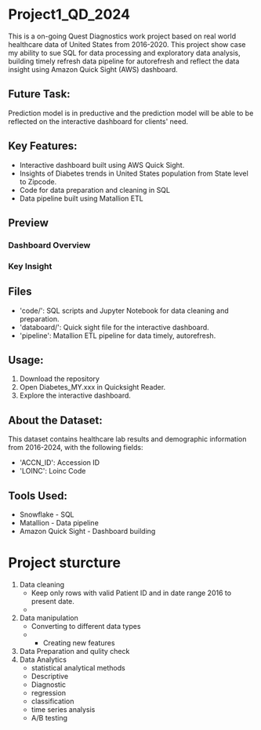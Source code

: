 # Project1_QD_2024
This is a on-going Quest Diagnostics work project based on real world healthcare data of United States from 2016-2020. This project show case my ability to sue SQL for data processing and exploratory data analysis, building timely refresh data pipeline for autorefresh and reflect the data insight using Amazon Quick Sight (AWS) dashboard.

## Future Task:
Prediction model is in preductive and the prediction model will be able to be reflected on the interactive dashboard for clients' need.

## Key Features:
- Interactive dashboard built using AWS Quick Sight.
- Insights of Diabetes trends in United States population from State level to Zipcode.
- Code for data preparation and cleaning in SQL
- Data pipeline built using Matallion ETL

## Preview
### Dashboard Overview

### Key Insight

## Files

- 'code/': SQL scripts and Jupyter Notebook for data cleaning and preparation.
- 'databoard/': Quick sight file for the interactive dashboard.
- 'pipeline': Matallion ETL pipeline for data timely, autorefresh.

## Usage:
1. Download the repository
2. Open Diabetes_MY.xxx in Quicksight Reader.
3. Explore the interactive dashboard.

## About the Dataset:
This dataset contains healthcare lab results and demographic information from 2016-2024, with the following fields:
- 'ACCN_ID': Accession ID
- 'LOINC': Loinc Code

## Tools Used:
- Snowflake - SQL
- Matallion - Data pipeline
- Amazon Quick Sight - Dashboard building

# Project sturcture
1. Data cleaning
   - Keep only rows with valid Patient ID and in date range 2016 to present date.
   - 
3. Data manipulation
   - Converting to different data types
   - - Creating new features
4. Data Preparation and qulity check
5. Data Analytics
   - statistical analytical methods
   - Descriptive
   - Diagnostic
   - regression
   - classification
   - time series analysis
   - A/B testing

